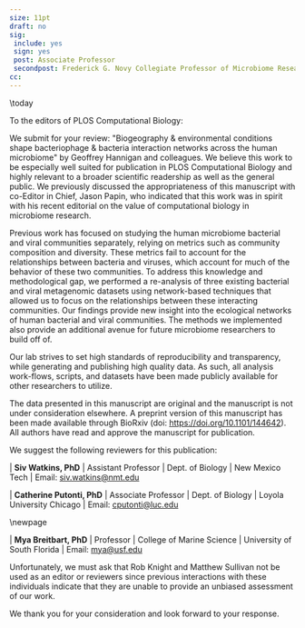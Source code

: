 ```yaml
---
size: 11pt
draft: no
sig:
 include: yes
 sign: yes
 post: Associate Professor
 secondpost: Frederick G. Novy Collegiate Professor of Microbiome Research
cc:
---
```


\today


To the editors of PLOS Computational Biology:

We submit for your review: "Biogeography & environmental conditions shape bacteriophage & bacteria interaction networks across the human microbiome" by Geoffrey Hannigan and colleagues. We believe this work to be especially well suited for publication in PLOS Computational Biology and highly relevant to a broader scientific readership as well as the general public. We previously discussed the appropriateness of this manuscript with co-Editor in Chief, Jason Papin, who indicated that this work was in spirit with his recent editorial on the value of computational biology in microbiome research.

Previous work has focused on studying the human microbiome bacterial and viral communities separately, relying on metrics such as community composition and diversity. These metrics fail to account for the relationships between bacteria and viruses, which account for much of the behavior of these two communities. To address this knowledge and methodological gap, we performed a re-analysis of three existing bacterial and viral metagenomic datasets using network-based techniques that allowed us to focus on the relationships between these interacting communities. Our findings provide new insight into the ecological networks of human bacterial and viral communities. The methods we implemented also provide an additional avenue for future microbiome researchers to build off of.

Our lab strives to set high standards of reproducibility and transparency, while generating and publishing high quality data. As such, all analysis work-flows, scripts, and datasets have been made publicly available for other researchers to utilize.

The data presented in this manuscript are original and the manuscript is not under consideration elsewhere. A preprint version of this manuscript has been made available through BioRxiv (doi: https://doi.org/10.1101/144642). All authors have read and approve the manuscript for publication.

We suggest the following reviewers for this publication:

| **Siv Watkins, PhD**
| Assistant Professor
| Dept. of Biology
| New Mexico Tech
| Email: siv.watkins@nmt.edu

| **Catherine Putonti, PhD**
| Associate Professor
| Dept. of Biology
| Loyola University Chicago
| Email: cputonti@luc.edu

\newpage

| **Mya Breitbart, PhD**
| Professor
| College of Marine Science
| University of South Florida
| Email: mya@usf.edu

Unfortunately, we must ask that Rob Knight and Matthew Sullivan not be used as an editor or reviewers since previous interactions with these individuals indicate that they are unable to provide an unbiased assessment of our work.

We thank you for your consideration and look forward to your response.
